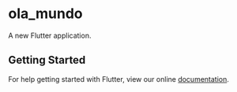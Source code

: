 # ola_mundo

A new Flutter application.

## Getting Started

For help getting started with Flutter, view our online
[documentation](https://flutter.io/).
